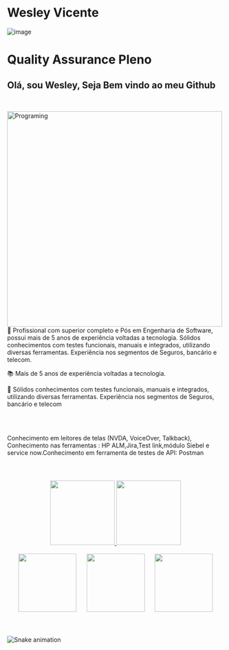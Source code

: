 # Wesley Vicente
![image](https://user-images.githubusercontent.com/67916243/156890378-109437ed-8795-4363-a56c-98349e424267.png)

# Quality Assurance Pleno

## Olá, sou Wesley, Seja Bem vindo ao meu Github
<br />
<p align="left"></p>

<img align="left" alt="Programing" width="500" src="https://user-images.githubusercontent.com/10172471/147827954-19ecac00-2001-4599-9373-63d3d69e6c4f.gif">

<div>
<br />
<p align="left"> 📰 Profissional com superior completo e Pós em Engenharia de Software, possui mais de 5 anos de experiência voltadas a tecnologia. Sólidos conhecimentos com testes funcionais, manuais e integrados, utilizando diversas ferramentas. Experiência nos segmentos de Seguros, bancário e telecom. 
<p align="left"> 📚 Mais de 5 anos de experiência voltadas a tecnologia.</p>
<p align="left"> 🧪 Sólidos conhecimentos com testes funcionais, manuais e integrados, utilizando diversas ferramentas. Experiência nos segmentos de Seguros, bancário e telecom</p><br /><br />
<p align="left">Conhecimento em leitores de telas (NVDA, VoiceOver, Talkback), Conhecimento nas ferramentas : HP ALM,Jira,Test link,módulo Siebel e service now.Conhecimento em ferramenta de testes de API:  Postman </p>
  </div>
 
#
  
<br>

<div style="display: inline_block" align='center'>
  <a href="https://beacons.ai/wesleyvicente">
  <img height="150" src="https://github-readme-stats.vercel.app/api?username=wesleyvicentes&show_icons=true&theme=dracula&include_all_commits=true&count_private=true"/> <img height="150" src="https://github-readme-stats.vercel.app/api/top-langs/?username=wesleyvicente&layout=compact&langs_count=16&theme=dracula"/>
</div>
  
  <br>


<div  style="display: inline_block" align='center'>
<a href="https://instagram.com/jefersonrgomes" target="_blank"><img src="https://img.shields.io/badge/-Instagram-%23E4405F?style=for-the-badge&logo=instagram&logoColor=white" width="135" target="_blank"></a> <span>&nbsp;&nbsp;&nbsp;&nbsp;</span> <a href="https://www.linkedin.com/in/jefersonribeirogomes" target="_blank"><img src="https://img.shields.io/badge/-LinkedIn-%230077B5?style=for-the-badge&logo=linkedin&logoColor=white"  width="135" target="_blank"></a> <span>&nbsp;&nbsp;&nbsp;&nbsp;</span>  <a href="https://discord.gg/jeferson.rgomes#5396" target="_blank"><img src="https://img.shields.io/badge/Discord-7289DA?style=for-the-badge&logo=discord&logoColor=white"  width="135" target="_blank"></a> 
</div> 

#
  
<div style="display: flex"><br> 


  
![Snake animation](https://github.com/wesleyvicente/wesleyvicente/blob/output/github-contribution-grid-snake.svg)
 
#  
